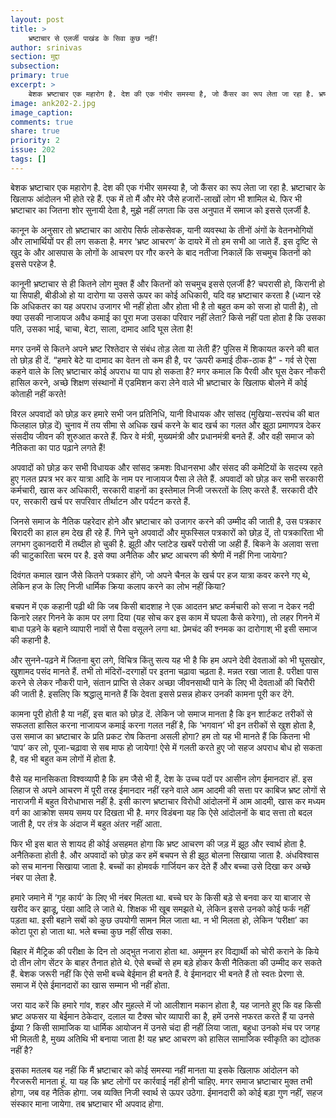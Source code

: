 ```yaml
---
layout: post
title: >
    भ्रष्टाचार से एलर्जी पाखंड के सिवा कुछ नहीं!
author: srinivas
section: मुद्दा
subsection:
primary: true
excerpt: >
    बेशक भ्रष्टाचार एक महारोग है. देश की एक गंभीर समस्या है, जो कैंसर का रूप लेता जा रहा है. भ्रष्टाचार के खिलाफ आंदोलन भी होते रहे हैं. एक में तो मैं और मेरे जैसे हजारों-लाखों लोग भी शामिल थे.
image: ank202-2.jpg
image_caption: 
comments: true
share: true
priority: 2
issue: 202
tags: []
---
```


बेशक भ्रष्टाचार एक महारोग है. देश की एक गंभीर समस्या है, जो कैंसर का रूप लेता जा रहा है. भ्रष्टाचार के खिलाफ आंदोलन भी होते रहे हैं. एक में तो मैं और मेरे जैसे हजारों-लाखों लोग भी शामिल थे. फिर भी भ्रष्टाचार का जितना शोर सुनायी देता है, मुझे नहीं लगता कि उस अनुपात में समाज को इससे एलर्जी है.

कानून के अनुसार तो भ्रष्टाचार का आरोप सिर्फ लोकसेवक, यानी व्यवस्था के तीनों अंगों के वेतनभोगियों और लाभार्थियों पर ही लग सकता है. मगर ‘भ्रष्ट आचरण’ के दायरे में तो हम सभी आ जाते हैं. इस दृष्टि से खुद के और आसपास के लोगों के आचरण पर गौर करने के बाद नतीजा निकालें कि सचमुच कितनों को इससे परहेज है.

कानूनी भ्रष्टाचार से ही कितने लोग मुक्त हैं और कितनों को सचमुच इससे एलर्जी है? चपरासी हो, किरानी हो या सिपाही, बीडीओ हो या दारोगा या उससे ऊपर का कोई अधिकारी, यदि वह भ्रष्टाचार करता है (ध्यान रहे कि अधिकतर का यह अपराध उजागर भी नहीं होता और होता भी है तो बहुत कम को सजा हो पाती है), तो क्या उसकी नाजायज अवैध कमाई का पूरा मजा उसका परिवार नहीं लेता? किसे नहीं पता होता है कि उसका पति, उसका भाई, चाचा, बेटा, साला, दामाद आदि घूस लेता है! 

मगर उनमें से कितने अपने भ्रष्ट रिश्तेदार से संबंध तोड़ लेता या लेती हैं? पुलिस में शिकायत करने की बात तो छोड़ ही दें. “हमारे बेटे या दामाद का वेतन तो कम ही है, पर ‘ऊपरी कमाई ठीक-ठाक है” - गर्व से ऐसा कहने वाले के लिए भ्रष्टाचार कोई अपराध या पाप हो सकता है? मगर कमाल कि पैरवी और घूस देकर नौकरी हासिल करने, अच्छे शिक्षण संस्थानों में एडमिशन करा लेने वाले भी भ्रष्टाचार के खिलाफ बोलने में कोई कोताही नहीं करते!

विरल अपवादों को छोड़ कर हमारे सभी जन प्रतिनिधि, यानी विधायक और सांसद (मुखिया-सरपंच की बात फिलहाल छोड़ दें) चुनाव में तय सीमा से अधिक खर्च करने के बाद खर्च का गलत और झूठा प्रमाणपत्र देकर संसदीय जीवन की शुरुआत करते हैं. फिर वे मंत्री, मुख्यमंत्री और प्रधानमंत्री बनते हैं. और वही समाज को नैतिकता का पाठ पढ़ाने लगते हैं!

अपवादों को छोड़ कर सभी विधायक और सांसद क्रमशः विधानसभा और संसद की कमेटियों के सदस्य रहते हुए गलत प्रपत्र भर कर यात्रा आदि के नाम पर नाजायज पैसा ले लेते हैं. अपवादों को छोड़ कर सभी सरकारी कर्मचारी, खास कर अधिकारी, सरकारी वाहनों का इस्तेमाल निजी जरूरतों के लिए करते हैं. सरकारी दौरे पर, सरकारी खर्च पर सपरिवार तीर्थाटन और पर्यटन करते हैं.

जिनसे समाज के नैतिक पहरेदार होने और भ्रष्टाचार को उजागर करने की उम्मीद की जाती है, उस पत्रकार बिरादरी का हाल हम देख ही रहे हैं. गिने चुने अपवादों और मुफस्सिल पत्रकारों को छोड़ दें, तो पत्रकारिता भी लगभग दुकानदारी में तब्दील हो चुकी है. झूठी और प्लांटेड खबरें परोसी जा अही हैं. बिकने के अलावा सत्ता की चाटुकारिता चरम पर है. इसे क्या अनैतिक और भ्रष्ट आचरण की श्रेणी में नहीं गिना जायेगा? 

दिवंगत कमाल खान जैसे कितने पत्रकार होंगे, जो अपने चैनल के खर्च पर हज यात्रा कवर करने गए थे, लेकिन हज के लिए निजी धार्मिक क्रिया कलाप करने का लोभ नहीं किया? 

बचपन में एक कहानी पढ़ी थी कि जब किसी बादशाह ने एक आदतन भ्रष्ट कर्मचारी को सजा न देकर नदी किनारे लहर गिनने के काम पर लगा दिया (यह सोच कर इस काम में घपला कैसे करेगा), तो लहर गिनने में बाधा पड़ने के बहाने व्यापारी नावों से पैसा वसूलने लगा था. प्रेमचंद की श्नमक का दारोगाश् भी इसी समाज की कहानी है.

और सुनने-पढ़ने में जितना बुरा लगे, विचित्र किंतु सत्य यह भी है कि हम अपने देवी देवताओं को भी घूसखोर, खुशामद पसंद मानते हैं. तभी तो मंदिरों-दरगाहों पर इतना चढ़ावा चढ़ता है. मन्नत रखा जाता है. परीक्षा पास करने से लेकर नौकरी पाने, संतान प्राप्ति से लेकर अच्छा जीवनसाथी पाने के लिए भी देवताओं की चिरौरी की जाती है. इसलिए कि श्रद्धालु मानते हैं कि देवता इससे प्रसन्न होकर उनकी कामना पूरी कर देंगे.

कामना पूरी होती है या नहीं, इस बात को छोड़ दें. लेकिन जो समाज मानता है कि इन शार्टकट तरीकों से सफलता हासिल करना नाजायज कमाई करना गलत नहीं है, कि ‘भगवान’ भी इन तरीकों से खुश होता है, उस समाज का भ्रष्टाचार के प्रति प्रकट रोष कितना असली होगा? हम तो यह भी मानते हैं कि कितना भी ‘पाप’ कर लो, पूजा-चढ़ावा से सब माफ हो जायेगा! ऐसे में गलती करते हुए जो सहज अपराध बोध हो सकता है, वह भी बहुत कम लोगों में होता है.

वैसे यह मानसिकता विश्वव्यापी है कि हम जैसे भी हैं, देश के उच्च पदों पर आसीन लोग ईमानदार हों. इस लिहाज से अपने आचरण में पूरी तरह ईमानदार नहीं रहने वाले आम आदमी की सत्ता पर काबिज भ्रष्ट लोगों से नाराजगी में बहुत विरोधाभास नहीं है. इसी कारण भ्रष्टाचार विरोधी आंदोलनों में आम आदमी, खास कर मध्यम वर्ग का आक्रोश समय समय पर दिखता भी है. मगर विडंबना यह कि ऐसे आंदोलनों के बाद सत्ता तो बदल जाती है, पर तंत्र के अंदाज में बहुत अंतर नहीं आता.

फिर भी इस बात से शायद ही कोई असहमत होगा कि भ्रष्ट आचरण की जड़ में झूठ और स्वार्थ होता है. अनैतिकता होती है. और अपवादों को छोड़ कर हमें बचपन से ही झूठ बोलना सिखाया जाता है. अंधविश्वास को सच मानना सिखाया जाता है. बच्चों का होमवर्क गार्जियन कर देते हैं और बच्चा उसे दिखा कर अच्छे नंबर पा लेता है.

हमारे जमाने में ‘गृह कार्य’ के लिए भी नंबर मिलता था. बच्चे घर के किसी बड़े से बनवा कर या बाजार से खरीद कर झाडू, पंखा आदि ले जाते थे. शिक्षक भी खूब समझते थे, लेकिन इससे उनको कोई फर्क नहीं पड़ता था. इसी बहाने सबों को कुछ उपयोगी सामन मिल जाता था. न भी मिलता हो, लेकिन ‘परीक्षा’ का कोटा पूरा हो जाता था. भले बच्चा कुछ नहीं सीख सका.

बिहार में मैट्रिक की परीक्षा के दिन तो अद्भुत नजारा होता था. अमूमन हर विद्यार्थी को चोरी कराने के किये दो तीन लोग सेंटर के बाहर तैनात होते थे. ऐसे बच्चों से हम बड़े होकर कैसी नैतिकता की उम्मीद कर सकते हैं. बेशक जरूरी नहीं कि ऐसे सभी बच्चे बेईमान ही बनते हैं. वे ईमानदार भी बनते हैं तो स्वतः प्रेरणा से. समाज में ऐसे ईमानदारों का खास सम्मान भी नहीं होता.

जरा याद करें कि हमारे गांव, शहर और मुहल्ले में जो आलीशान मकान होता है, यह जानते हुए कि वह किसी भ्रष्ट अफसर या बेईमान ठेकेदार, दलाल या टैक्स चोर व्यापारी का है, हमें उनसे नफरत करते हैं या उनसे ईष्र्या ? किसी सामाजिक या धार्मिक आयोजन में उनसे चंदा ही नहीं लिया जाता, बहुधा उनको मंच पर जगह भी मिलती है, मुख्य अतिथि भी बनाया जाता है! यह भ्रष्ट आचरण को हासिल सामाजिक स्वीकृति का द्योतक नहीं है?

इसका मतलब यह नहीं कि मैं भ्रष्टाचार को कोई समस्या नहीं मानता या इसके खिलाफ आंदोलन को गैरजरूरी मानता हूं. या यह कि भ्रष्ट लोगों पर कार्रवाई नहीं होनी चाहिए. मगर समाज भ्रष्टाचार मुक्त तभी होगा, जब वह नैतिक होगा. जब व्यक्ति निजी स्वार्थ से ऊपर उठेगा. ईमानदारी को कोई बड़ा गुण नहीं, सहज संस्कार माना जायेगा. तब भ्रष्टाचार भी अपवाद होगा.